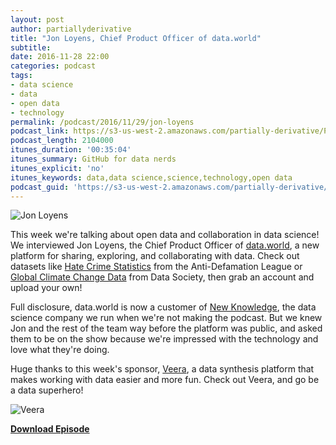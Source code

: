 ```yaml
---
layout: post
author: partiallyderivative
title: "Jon Loyens, Chief Product Officer of data.world"
subtitle:
date: 2016-11-28 22:00
categories: podcast
tags:
- data science
- data
- open data
- technology
permalink: /podcast/2016/11/29/jon-loyens
podcast_link: https://s3-us-west-2.amazonaws.com/partially-derivative/Partially_Derivative_Jon_Loyens.mp3
podcast_length: 2104000
itunes_duration: '00:35:04'
itunes_summary: GitHub for data nerds
itunes_explicit: 'no'
itunes_keywords: data,data science,science,technology,open data
podcast_guid: 'https://s3-us-west-2.amazonaws.com/partially-derivative/Partially_Derivative_Jon_Loyens.mp3'
---
```


![Jon Loyens](https://pbs.twimg.com/profile_images/107404028/Photo_1_400x400.jpg)

This week we're talking about open data and collaboration in data science! We interviewed Jon Loyens, the Chief Product Officer of [data.world](http://data.world), a new platform for sharing, exploring, and collaborating with data. Check out datasets like [Hate Crime Statistics](https://data.world/adl/hate-crime-laws-and-statistics) from the Anti-Defamation League or [Global Climate Change Data](https://data.world/data-society/global-climate-change-data) from Data Society, then grab an account and upload your own!

Full disclosure, data.world is now a customer of [New Knowledge](http://newknowledge.io), the data science company we run when we're not making the podcast. But we knew Jon and the rest of the team way before the platform was public, and asked them to be on the show because we're impressed with the technology and love what they're doing.   

Huge thanks to this week's sponsor, [Veera](http://getveera.com/), a data synthesis platform that makes working with data easier and more fun. Check out Veera, and go be a data superhero!

![Veera](http://getveera.com/wp-content/uploads/2016/08/veera-500width.png)

[**Download Episode**](https://s3-us-west-2.amazonaws.com/partially-derivative/Partially_Derivative_Jon_Loyens.mp3)
